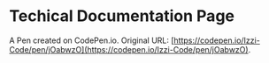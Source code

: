# Techical Documentation Page

A Pen created on CodePen.io. Original URL: [https://codepen.io/Izzi-Code/pen/jOabwzO](https://codepen.io/Izzi-Code/pen/jOabwzO).

